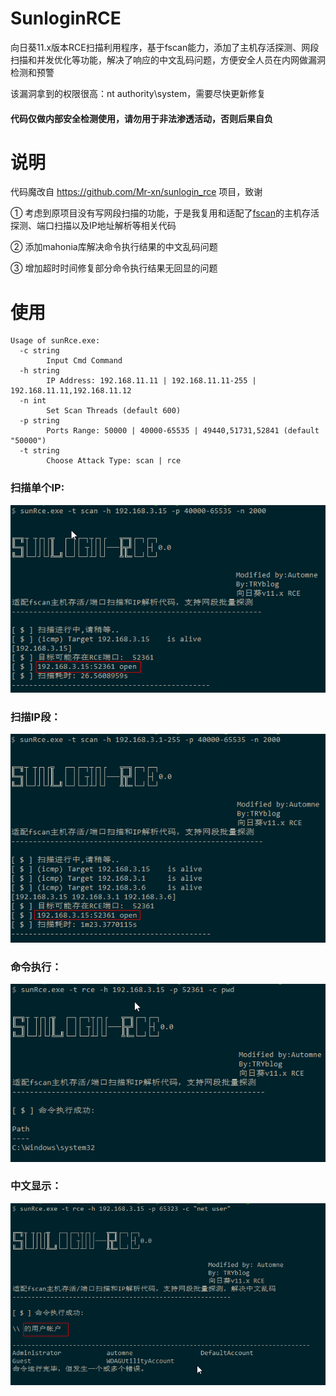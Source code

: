 # SunloginRCE

向日葵11.x版本RCE扫描利用程序，基于fscan能力，添加了主机存活探测、网段扫描和并发优化等功能，解决了响应的中文乱码问题，方便安全人员在内网做漏洞检测和预警

该漏洞拿到的权限很高：nt authority\system，需要尽快更新修复

#### 代码仅做内部安全检测使用，请勿用于非法渗透活动，否则后果自负

# 说明

代码魔改自 https://github.com/Mr-xn/sunlogin_rce 项目，致谢  

① 考虑到原项目没有写网段扫描的功能，于是我复用和适配了[fscan](https://github.com/shadow1ng/fscan)的主机存活探测、端口扫描以及IP地址解析等相关代码

② 添加mahonia库解决命令执行结果的中文乱码问题

③ 增加超时时间修复部分命令执行结果无回显的问题


# 使用

```
Usage of sunRce.exe:
  -c string
        Input Cmd Command
  -h string
        IP Address: 192.168.11.11 | 192.168.11.11-255 | 192.168.11.11,192.168.11.12
  -n int
        Set Scan Threads (default 600)
  -p string
        Ports Range: 50000 | 40000-65535 | 49440,51731,52841 (default "50000")
  -t string
        Choose Attack Type: scan | rce
```
### 扫描单个IP:  
![scanone](https://github.com/ce-automne/SunloginRCE/blob/main/scanone.png)
### 扫描IP段：  
![scanmore](https://github.com/ce-automne/SunloginRCE/blob/main/scanmore.png) 
### 命令执行：   
![exp](https://github.com/ce-automne/SunloginRCE/blob/main/exp.png)
### 中文显示：
![display](https://github.com/ce-automne/SunloginRCE/blob/main/display.png)
